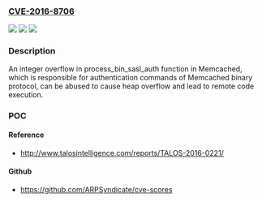 ### [CVE-2016-8706](https://cve.mitre.org/cgi-bin/cvename.cgi?name=CVE-2016-8706)
![](https://img.shields.io/static/v1?label=Product&message=Memcached&color=blue)
![](https://img.shields.io/static/v1?label=Version&message=n%2Fa&color=blue)
![](https://img.shields.io/static/v1?label=Vulnerability&message=integer%20overflow&color=brighgreen)

### Description

An integer overflow in process_bin_sasl_auth function in Memcached, which is responsible for authentication commands of Memcached binary protocol, can be abused to cause heap overflow and lead to remote code execution.

### POC

#### Reference
- http://www.talosintelligence.com/reports/TALOS-2016-0221/

#### Github
- https://github.com/ARPSyndicate/cve-scores

